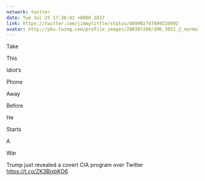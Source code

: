 ```yaml
---
network: twitter
date: Tue Jul 25 17:38:43 +0000 2017
link: https://twitter.com/jimmylittle/status/889902747499220992
avatar: http://pbs.twimg.com/profile_images/280307260/IMG_3651_2_normal.jpg
---
```


Take 

This

Idiot’s

Phone

Away

Before

He

Starts

A

War

Trump just revealed a covert CIA program over Twitter
https://t.co/ZK3BixbKO6
